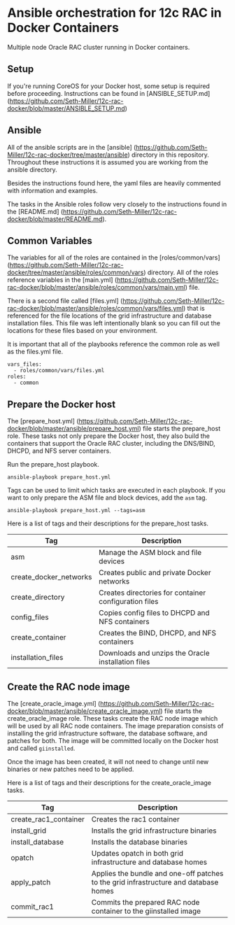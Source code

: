 # Ansible orchestration for 12c RAC in Docker Containers
Multiple node Oracle RAC cluster running in Docker containers.


## Setup
If you're running CoreOS for your Docker host, some setup is required before proceeding. Instructions can be found in [ANSIBLE_SETUP.md] (https://github.com/Seth-Miller/12c-rac-docker/blob/master/ANSIBLE_SETUP.md)


## Ansible
All of the ansible scripts are in the [ansible] (https://github.com/Seth-Miller/12c-rac-docker/tree/master/ansible) directory in this repository. Throughout these instructions it is assumed you are working from the ansible directory.

Besides the instructions found here, the yaml files are heavily commented with information and examples.

The tasks in the Ansible roles follow very closely to the instructions found in the [README.md] (https://github.com/Seth-Miller/12c-rac-docker/blob/master/README.md).


## Common Variables
The variables for all of the roles are contained in the [roles/common/vars] (https://github.com/Seth-Miller/12c-rac-docker/tree/master/ansible/roles/common/vars) directory. All of the roles reference variables in the [main.yml] (https://github.com/Seth-Miller/12c-rac-docker/blob/master/ansible/roles/common/vars/main.yml) file.

There is a second file called [files.yml] (https://github.com/Seth-Miller/12c-rac-docker/blob/master/ansible/roles/common/vars/files.yml) that is referenced for the file locations of the grid infrastructure and database installation files. This file was left intentionally blank so you can fill out the locations for these files based on your environment.

It is important that all of the playbooks reference the common role as well as the files.yml file.
```
vars_files:
  - roles/common/vars/files.yml
roles:
  - common
```


## Prepare the Docker host
The [prepare_host.yml] (https://github.com/Seth-Miller/12c-rac-docker/blob/master/ansible/prepare_host.yml) file starts the prepare_host role. These tasks not only prepare the Docker host, they also build the containers that support the Oracle RAC cluster, including the DNS/BIND, DHCPD, and NFS server containers.

Run the prepare_host playbook.
```
ansible-playbook prepare_host.yml
```

Tags can be used to limit which tasks are executed in each playbook. If you want to only prepare the ASM file and block devices, add the `asm` tag.
```
ansible-playbook prepare_host.yml --tags=asm
```

Here is a list of tags and their descriptions for the prepare_host tasks.

Tag           | Description
------------- | --------------------------------------
asm | Manage the ASM block and file devices
create_docker_networks | Creates public and private Docker networks
create_directory | Creates directories for container configuration files
config_files | Copies config files to DHCPD and NFS containers
create_container | Creates the BIND, DHCPD, and NFS containers
installation_files | Downloads and unzips the Oracle installation files


## Create the RAC node image
The [create_oracle_image.yml] (https://github.com/Seth-Miller/12c-rac-docker/blob/master/ansible/create_oracle_image.yml) file starts the create_oracle_image role. These tasks create the RAC node image which will be used by all RAC node containers. The image preparation consists of installing the grid infrastructure software, the database software, and patches for both. The image will be committed locally on the Docker host and called `giinstalled`.

Once the image has been created, it will not need to change until new binaries or new patches need to be applied.

Here is a list of tags and their descriptions for the create_oracle_image tasks.

Tag           | Description
------------- | --------------------------------------
create_rac1_container | Creates the rac1 container
install_grid | Installs the grid infrastructure binaries
install_database | Installs the database binaries
opatch | Updates opatch in both grid infrastructure and database homes
apply_patch | Applies the bundle and one-off patches to the grid infrastructure and database homes
commit_rac1 | Commits the prepared RAC node container to the giinstalled image
